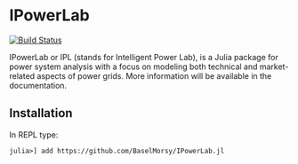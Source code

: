 # IPowerLab

[![Build Status](https://github.com/BaselMorsy/IPowerLab.jl/actions/workflows/CI.yml/badge.svg?branch=master)](https://github.com/BaselMorsy/IPowerLab.jl/actions/workflows/CI.yml?query=branch%3Amaster)

IPowerLab or IPL (stands for Intelligent Power Lab), is a Julia package for power system analysis with a focus on modeling both technical and market-related aspects of power grids. More information will be available in the documentation.

## Installation

In REPL type:

`julia>] add https://github.com/BaselMorsy/IPowerLab.jl`
